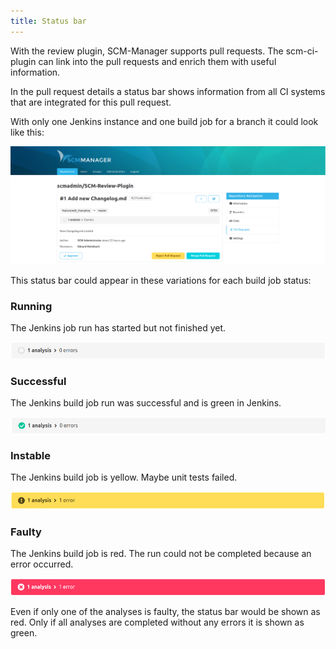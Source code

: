 ```yaml
---
title: Status bar
---
```

With the review plugin, SCM-Manager supports pull requests. The scm-ci-plugin can link into the pull requests and enrich them with useful information.

In the pull request details a status bar shows information from all CI systems that are integrated for this pull request.

With only one Jenkins instance and one build job for a branch it could look like this:

![Pull Request Statusbar](assets/statusbar-pending.png)

This status bar could appear in these variations for each build job status: 

### Running
The Jenkins job run has started but not finished yet.

![Statusbar Pending](assets/status-pending.png)

### Successful
The Jenkins build job run was successful and is green in Jenkins.

![Statusbar Successful](assets/status-success.png)

### Instable
The Jenkins build job is yellow. Maybe unit tests failed.

![Statusbar Unstable](assets/status-unstable.png)

### Faulty
The Jenkins build job is red. The run could not be completed because an error occurred.

![Statusbar Unstable](assets/status-failure.png)

Even if only one of the analyses is faulty, the status bar would be shown as red. Only if all analyses are completed without any errors it is shown as green.

